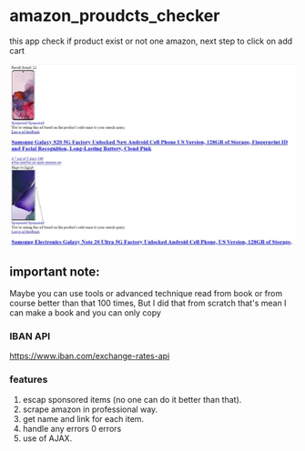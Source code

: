 # amazon_proudcts_checker
this app check if product exist or not one amazon, next step to click on add cart 

<img src='result_found.JPG'>


## important note:
Maybe you can use tools or advanced technique read from book or from course better than that 100 times, But I did that from scratch that's mean I can make a book and you can only copy 

### IBAN API 

https://www.iban.com/exchange-rates-api


### features

1. escap sponsored items (no one can do it better than that).
2. scrape amazon in professional way.
3. get name and link for each item.
4. handle any errors 0 errors
5. use of AJAX.
